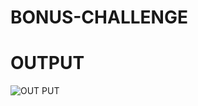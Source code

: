 # BONUS-CHALLENGE
# OUTPUT
![OUT PUT](https://user-images.githubusercontent.com/59428554/215722449-b77a486d-bb81-4335-827d-d605ad5f57a0.jpeg)
